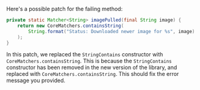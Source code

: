 Here's a possible patch for the failing method:

```java
private static Matcher<String> imagePulled(final String image) {
    return new CoreMatchers.containsString(
        String.format("Status: Downloaded newer image for %s", image)
    );
}
```

In this patch, we replaced the `StringContains` constructor with `CoreMatchers.containsString`. This is because the `StringContains` constructor has been removed in the new version of the library, and replaced with `CoreMatchers.containsString`. This should fix the error message you provided.